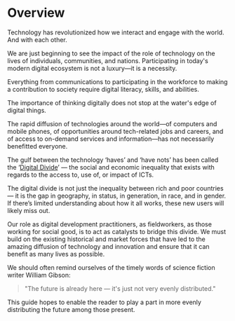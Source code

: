 # Overview

Technology has revolutionized how we interact and engage with the world. And with each other.

We are just beginning to see the impact of the role of technology on the lives of individuals, communities, and nations. Participating in today's modern digital ecosystem is not a luxury—it is a necessity.

Everything from communications to participating in the workforce to making a contribution to society require digital literacy, skills, and abilities.

The importance of thinking digitally does not stop at the water's edge of digital things. 

The rapid diffusion of technologies around the world—of computers and mobile phones, of opportunities around tech-related jobs and careers, and of access to on-demand services and information—has not necessarily benefitted everyone.

The gulf between the technology ‘haves’ and ‘have nots’ has been called the ‘[Digital Divide](https://en.wikipedia.org/wiki/Digital_divide)’ — the social and economic inequality that exists with regards to the access to, use of, or impact of ICTs.

The digital divide is not just the inequality between rich and poor countries — it is the gap in geography, in status, in generation, in race, and in gender. If there’s limited understanding about how it all works, these new users will likely miss out.

Our role as digital development practitioners, as fieldworkers, as those working for social good, is to act as catalysts to bridge this divide. We must build on the existing historical and market forces that have led to the amazing diffusion of technology and innovation and ensure that it can benefit as many lives as possible.

We should often remind ourselves of the timely words of science fiction writer William Gibson:

> "The future is already here — it's just not very evenly distributed."

This guide hopes to enable the reader to play a part in more evenly distributing the future among those present.